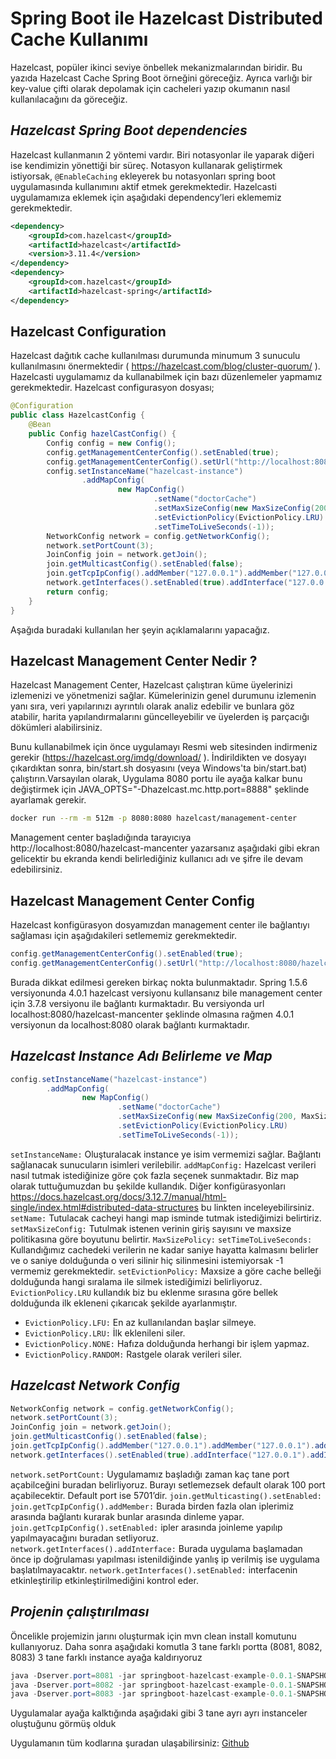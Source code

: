 # Spring Boot ile Hazelcast Distributed Cache Kullanımı

Hazelcast, popüler ikinci seviye önbellek mekanizmalarından biridir. Bu yazıda Hazelcast Cache Spring Boot örneğini göreceğiz. Ayrıca varlığı bir key-value çifti olarak depolamak için cacheleri yazıp okumanın nasıl kullanılacağını da göreceğiz.

## _Hazelcast Spring Boot dependencies_
Hazelcast kullanmanın 2 yöntemi vardır. Biri notasyonlar ile yaparak diğeri ise kendimizin yönettiği bir süreç. Notasyon kullanarak geliştirmek istiyorsak, `@EnableCaching` ekleyerek bu notasyonları spring boot uygulamasında kullanımını aktif etmek gerekmektedir. Hazelcasti uygulamamıza eklemek için aşağıdaki dependency’leri eklememiz gerekmektedir.

```xml
<dependency>
    <groupId>com.hazelcast</groupId>
    <artifactId>hazelcast</artifactId>
    <version>3.11.4</version>
</dependency>
<dependency>
    <groupId>com.hazelcast</groupId>
    <artifactId>hazelcast-spring</artifactId>
</dependency>
```
## Hazelcast Configuration

Hazelcast dağıtık cache kullanılması durumunda minumum 3 sunuculu kullanılmasını önermektedir ( https://hazelcast.com/blog/cluster-quorum/ ). Hazelcasti uygulamamız da kullanabilmek için bazı düzenlemeler yapmamız gerekmektedir. Hazelcast configurasyon dosyası;

```java
@Configuration
public class HazelcastConfig {
    @Bean
    public Config hazelCastConfig() {
        Config config = new Config();
        config.getManagementCenterConfig().setEnabled(true);
        config.getManagementCenterConfig().setUrl("http://localhost:8080/hazelcast-mancenter");
        config.setInstanceName("hazelcast-instance")
                .addMapConfig(
                        new MapConfig()
                                .setName("doctorCache")
                                .setMaxSizeConfig(new MaxSizeConfig(200, MaxSizeConfig.MaxSizePolicy.FREE_HEAP_SIZE))
                                .setEvictionPolicy(EvictionPolicy.LRU)
                                .setTimeToLiveSeconds(-1));
        NetworkConfig network = config.getNetworkConfig();
        network.setPortCount(3);
        JoinConfig join = network.getJoin();
        join.getMulticastConfig().setEnabled(false);
        join.getTcpIpConfig().addMember("127.0.0.1").addMember("127.0.0.1").addMember("127.0.0.1").setEnabled(true);
        network.getInterfaces().setEnabled(true).addInterface("127.0.0.1").addInterface("127.0.0.1").addInterface("127.0.0.1");
        return config;
    }
}
```
Aşağıda buradaki kullanılan her şeyin açıklamalarını yapacağız.
## Hazelcast Management Center Nedir ?
Hazelcast Management Center, Hazelcast çalıştıran küme üyelerinizi izlemenizi ve yönetmenizi sağlar. Kümelerinizin genel durumunu izlemenin yanı sıra, veri yapılarınızı ayrıntılı olarak analiz edebilir ve bunlara göz atabilir, harita yapılandırmalarını güncelleyebilir ve üyelerden iş parçacığı dökümleri alabilirsiniz.

Bunu kullanabilmek için önce uygulamayı Resmi web sitesinden indirmeniz gerekir (https://hazelcast.org/imdg/download/ ).
İndirildikten ve dosyayı çıkardıktan sonra, bin/start.sh dosyasını (veya Windows'ta bin/start.bat) çalıştırın.Varsayılan olarak, Uygulama 8080 portu ile ayağa kalkar bunu değiştirmek için JAVA_OPTS="-Dhazelcast.mc.http.port=8888"  şeklinde ayarlamak gerekir.

```sh
docker run --rm -m 512m -p 8080:8080 hazelcast/management-center
```
Management center başladığında tarayıcıya http://localhost:8080/hazelcast-mancenter yazarsanız aşağıdaki gibi ekran gelicektir bu ekranda kendi belirlediğiniz kullanıcı adı ve şifre ile devam edebilirsiniz.

## Hazelcast Management Center Config
Hazelcast konfigürasyon dosyamızdan management center ile bağlantıyı sağlaması için aşağıdakileri setlememiz gerekmektedir.

```java
config.getManagementCenterConfig().setEnabled(true);
config.getManagementCenterConfig().setUrl("http://localhost:8080/hazelcast-mancenter");
```

Burada dikkat edilmesi gereken birkaç nokta bulunmaktadır. Spring 1.5.6 versiyonunda 4.0.1 hazelcast versiyonu kullansanız bile management center için 3.7.8 versiyonu ile bağlantı kurmaktadır. Bu versiyonda url localhost:8080/hazelcast-mancenter şeklinde olmasına rağmen 4.0.1 versiyonun da localhost:8080 olarak bağlantı kurmaktadır.

## _Hazelcast Instance Adı Belirleme ve Map_

```java
config.setInstanceName("hazelcast-instance")
        .addMapConfig(
                new MapConfig()
                        .setName("doctorCache")
                        .setMaxSizeConfig(new MaxSizeConfig(200, MaxSizeConfig.MaxSizePolicy.FREE_HEAP_SIZE))
                        .setEvictionPolicy(EvictionPolicy.LRU)
                        .setTimeToLiveSeconds(-1));
```
`setInstanceName:` Oluşturalacak instance ye isim vermemizi sağlar. Bağlantı sağlanacak sunucuların isimleri verilebilir.
`addMapConfig:` Hazelcast verileri nasıl tutmak istediğinize göre çok fazla seçenek sunmaktadır. Biz map olarak tuttuğumuzdan bu şekilde kullandık. Diğer konfigürasyonları https://docs.hazelcast.org/docs/3.12.7/manual/html-single/index.html#distributed-data-structures bu linkten inceleyebilirsiniz.
`setName:` Tutulacak cacheyi hangi map isminde tutmak istediğimizi belirtiriz.
`setMaxSizeConfig:` Tutulmak istenen verinin giriş sayısını ve maxsize politikasına göre boyutunu belirtir.
`MaxSizePolicy:`
`setTimeToLiveSeconds:` Kullandığımız cachedeki verilerin ne kadar saniye hayatta kalmasını belirler ve o saniye dolduğunda o veri silinir hiç silinmesini istemiyorsak -1 vermemiz gerekmektedir.
`setEvictionPolicy:` Maxsize a göre cache belleği dolduğunda hangi sıralama ile silmek istediğimizi belirliyoruz.
`EvictionPolicy.LRU` kullandık biz bu eklenme sırasına göre bellek dolduğunda ilk ekleneni çıkarıcak şekilde ayarlanmıştır.
- `EvictionPolicy.LFU:` En az kullanılandan başlar silmeye.
- `EvictionPolicy.LRU:` İlk eklenileni siler.
- `EvictionPolicy.NONE:` Hafıza dolduğunda herhangi bir işlem yapmaz.
- `EvictionPolicy.RANDOM:` Rastgele olarak verileri siler.


## _Hazelcast Network Config_

```java
NetworkConfig network = config.getNetworkConfig();
network.setPortCount(3);
JoinConfig join = network.getJoin();
join.getMulticastConfig().setEnabled(false);
join.getTcpIpConfig().addMember("127.0.0.1").addMember("127.0.0.1").addMember("127.0.0.1").setEnabled(true);
network.getInterfaces().setEnabled(true).addInterface("127.0.0.1").addInterface("127.0.0.1").addInterface("127.0.0.1");
``` 
`network.setPortCount:` Uygulamamız başladığı zaman kaç tane port açabilceğini buradan belirliyoruz. Burayı setlemezsek default olarak 100 port açabilecektir. Default port ise 5701’dir.
`join.getMulticasting().setEnabled:`
`join.getTcpIpConfig().addMember:` Burada birden fazla olan iplerimiz arasında bağlantı kurarak bunlar arasında dinleme yapar.
`join.getTcpIpConfig().setEnabled:` ipler arasında joinleme yapılıp yapılmayacağını buradan setliyoruz.
`network.getInterfaces().addInterface:` Burada uygulama başlamadan önce ip doğrulaması yapılması istenildiğinde yanlış ip verilmiş ise uygulama başlatılmayacaktır.
`network.getInterfaces().setEnabled:` interfacenin etkinleştirilip etkinleştirilmediğini kontrol eder.

## _Projenin çalıştırılması_
Öncelikle projemizin  jarını oluşturmak için mvn clean install komutunu kullanıyoruz. Daha sonra aşağıdaki komutla 3 tane farklı portta (8081, 8082, 8083) 3 tane farklı instance ayağa kaldırıyoruz

```java  
java -Dserver.port=8081 -jar springboot-hazelcast-example-0.0.1-SNAPSHOT.jar
java -Dserver.port=8082 -jar springboot-hazelcast-example-0.0.1-SNAPSHOT.jar
java -Dserver.port=8083 -jar springboot-hazelcast-example-0.0.1-SNAPSHOT.jar
```
Uygulamalar ayağa kalktığında aşağıdaki gibi 3 tane ayrı ayrı instanceler oluştuğunu görmüş olduk

Uygulamanın tüm kodlarına şuradan ulaşabilirsiniz: [Github](https://github.com/erogluhasan/springboot-hazelcast-example)

 
